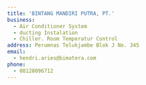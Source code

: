 ```yaml
---
title: 'BINTANG MANDIRI PUTRA, PT.'
business:
  - Air Conditioner System
  - ducting Instalation
  - Chiller. Room Temperatur Control
address: Perumnas Telukjambe Blok J No. 345
email:
  - hendri.aries@bimatera.com
phone:
  - 08128096712
---
```

